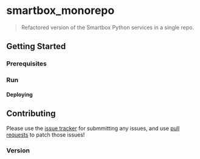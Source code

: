 # smartbox_monorepo

> Refactored version of the Smartbox Python services in a single repo.

## Getting Started

### Prerequisites

### Run

#### Deploying

## Contributing

Please use the [issue tracker](https://github.com/WoW-Institute-of-Systems-and-Robotics/smartbox_monorepo/issues) for submmitting any issues, and use [pull requests](https://github.com/WoW-Institute-of-Systems-and-Robotics/smartbox_monorepo/pulls/) to patch those issues!

### Version

